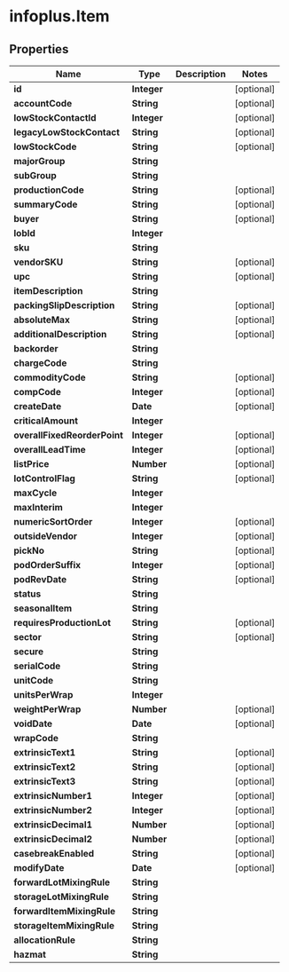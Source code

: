 # infoplus.Item

## Properties
Name | Type | Description | Notes
------------ | ------------- | ------------- | -------------
**id** | **Integer** |  | [optional] 
**accountCode** | **String** |  | [optional] 
**lowStockContactId** | **Integer** |  | [optional] 
**legacyLowStockContact** | **String** |  | [optional] 
**lowStockCode** | **String** |  | [optional] 
**majorGroup** | **String** |  | 
**subGroup** | **String** |  | 
**productionCode** | **String** |  | [optional] 
**summaryCode** | **String** |  | [optional] 
**buyer** | **String** |  | [optional] 
**lobId** | **Integer** |  | 
**sku** | **String** |  | 
**vendorSKU** | **String** |  | [optional] 
**upc** | **String** |  | [optional] 
**itemDescription** | **String** |  | 
**packingSlipDescription** | **String** |  | [optional] 
**absoluteMax** | **String** |  | [optional] 
**additionalDescription** | **String** |  | [optional] 
**backorder** | **String** |  | 
**chargeCode** | **String** |  | 
**commodityCode** | **String** |  | [optional] 
**compCode** | **Integer** |  | [optional] 
**createDate** | **Date** |  | [optional] 
**criticalAmount** | **Integer** |  | 
**overallFixedReorderPoint** | **Integer** |  | [optional] 
**overallLeadTime** | **Integer** |  | [optional] 
**listPrice** | **Number** |  | [optional] 
**lotControlFlag** | **String** |  | [optional] 
**maxCycle** | **Integer** |  | 
**maxInterim** | **Integer** |  | 
**numericSortOrder** | **Integer** |  | [optional] 
**outsideVendor** | **Integer** |  | [optional] 
**pickNo** | **String** |  | [optional] 
**podOrderSuffix** | **Integer** |  | [optional] 
**podRevDate** | **String** |  | [optional] 
**status** | **String** |  | 
**seasonalItem** | **String** |  | 
**requiresProductionLot** | **String** |  | [optional] 
**sector** | **String** |  | [optional] 
**secure** | **String** |  | 
**serialCode** | **String** |  | 
**unitCode** | **String** |  | 
**unitsPerWrap** | **Integer** |  | 
**weightPerWrap** | **Number** |  | [optional] 
**voidDate** | **Date** |  | [optional] 
**wrapCode** | **String** |  | 
**extrinsicText1** | **String** |  | [optional] 
**extrinsicText2** | **String** |  | [optional] 
**extrinsicText3** | **String** |  | [optional] 
**extrinsicNumber1** | **Integer** |  | [optional] 
**extrinsicNumber2** | **Integer** |  | [optional] 
**extrinsicDecimal1** | **Number** |  | [optional] 
**extrinsicDecimal2** | **Number** |  | [optional] 
**casebreakEnabled** | **String** |  | [optional] 
**modifyDate** | **Date** |  | [optional] 
**forwardLotMixingRule** | **String** |  | 
**storageLotMixingRule** | **String** |  | 
**forwardItemMixingRule** | **String** |  | 
**storageItemMixingRule** | **String** |  | 
**allocationRule** | **String** |  | 
**hazmat** | **String** |  | 



